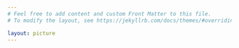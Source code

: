 ```yaml
---
# Feel free to add content and custom Front Matter to this file.
# To modify the layout, see https://jekyllrb.com/docs/themes/#overriding-theme-defaults

layout: picture
---
```

